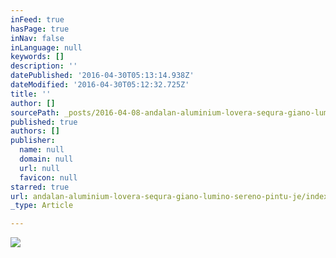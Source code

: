 ```yaml
---
inFeed: true
hasPage: true
inNav: false
inLanguage: null
keywords: []
description: ''
datePublished: '2016-04-30T05:13:14.938Z'
dateModified: '2016-04-30T05:12:32.725Z'
title: ''
author: []
sourcePath: _posts/2016-04-08-andalan-aluminium-lovera-sequra-giano-lumino-sereno-pintu-je.md
published: true
authors: []
publisher:
  name: null
  domain: null
  url: null
  favicon: null
starred: true
url: andalan-aluminium-lovera-sequra-giano-lumino-sereno-pintu-je/index.html
_type: Article

---
```

![](https://the-grid-user-content.s3-us-west-2.amazonaws.com/39da6721-13df-44fb-b0f4-1cc06b9a609d.jpg)